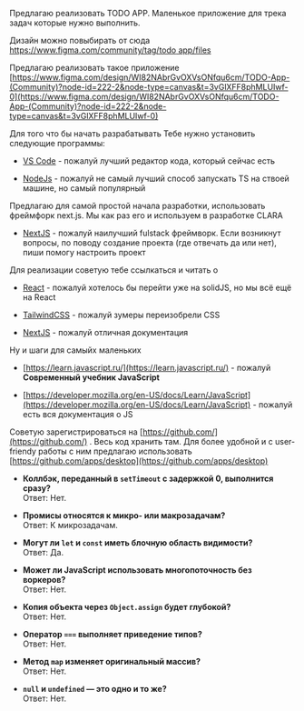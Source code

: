 Предлагаю реализовать TODO APP. Маленькое приложение для трека задач которые нужно выполнить.

Дизайн можно повыбирать от сюда [https://www.figma.com/community/tag/todo app/files](https://www.figma.com/community/tag/todo%20app/files)

Предлагаю реализовать такое приложение [https://www.figma.com/design/WI82NAbrGvOXVsONfqu6cm/TODO-App-(Community)?node-id=222-2&node-type=canvas&t=3vGlXFF8phMLUIwf-0](https://www.figma.com/design/WI82NAbrGvOXVsONfqu6cm/TODO-App-(Community)?node-id=222-2&node-type=canvas&t=3vGlXFF8phMLUIwf-0)

Для того что бы начать разрабатывать Тебе нужно установить следующие программы:

- [VS Code](https://code.visualstudio.com/) - пожалуй лучший редактор кода, который сейчас есть
    
- [NodeJs](https://nodejs.org/en/download/prebuilt-installer) - пожалуй не самый лучший способ запускать TS на ствоей машине, но самый популярный
    

Предлагаю для самой простой начала разработки, использовать фреймфорк next.js. Мы как раз его и используем в разработке CLARA

- [NextJS](https://nextjs.org/docs/app/getting-started/installation) - пожалуй наилучший fulstack фреймворк. Если возникнут вопросы, по поводу создание проекта (где отвечать да или нет), пиши помогу настроить проект
    

Для реализации советую тебе ссылкаться и читать о

- [React](https://react.dev/learn) - пожалуй хотелось бы перейти уже на solidJS, но мы всё ещё на React
    
- [TailwindCSS](https://tailwindcss.com/docs/box-shadow) - пожалуй зумеры переизобрели CSS
    
- [NextJS](https://nextjs.org/docs/app/getting-started/project-structure) - пожалуй отличная документация
    

Ну и шаги для самыйх маленьких

- [https://learn.javascript.ru/](https://learn.javascript.ru/) - пожалуй **Современный учебник JavaScript**
    
- [https://developer.mozilla.org/en-US/docs/Learn/JavaScript](https://developer.mozilla.org/en-US/docs/Learn/JavaScript) - пожалуй есть вся документация о JS
    

Советую зарегистрироваться на [https://github.com/](https://github.com/) . Весь код хранить там. Для более удобной и c user-friendy работы с ним предлагаю использовать [https://github.com/apps/desktop](https://github.com/apps/desktop)





- **Коллбэк, переданный в `setTimeout` с задержкой 0, выполнится сразу?**  
    Ответ: Нет.
    
    
- **Промисы относятся к микро- или макрозадачам?**   
    Ответ: К микрозадачам.
    
    
- **Могут ли `let` и `const` иметь блочную область видимости?**  
    Ответ: Да.
    
    
- **Может ли JavaScript использовать многопоточность без воркеров?**  
    Ответ: Нет.
    
- **Копия объекта через `Object.assign` будет глубокой?**  
    Ответ: Нет.
    
- **Оператор `===` выполняет приведение типов?**  
    Ответ: Нет.
    
- **Метод `map` изменяет оригинальный массив?**  
    Ответ: Нет.
    
- **`null` и `undefined` — это одно и то же?**  
    Ответ: Нет.
